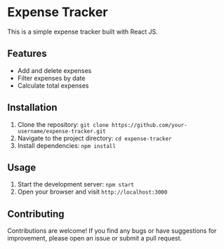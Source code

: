 # Expense Tracker

This is a simple expense tracker built with React JS.

## Features

- Add and delete expenses
- Filter expenses by date
- Calculate total expenses

## Installation

1. Clone the repository: `git clone https://github.com/your-username/expense-tracker.git`
2. Navigate to the project directory: `cd expense-tracker`
3. Install dependencies: `npm install`

## Usage

1. Start the development server: `npm start`
2. Open your browser and visit `http://localhost:3000`

## Contributing

Contributions are welcome! If you find any bugs or have suggestions for improvement, please open an issue or submit a pull request.


